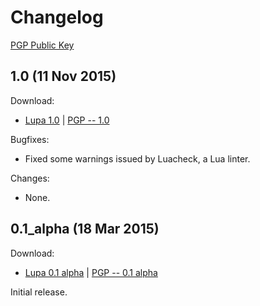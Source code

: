 # Changelog

[PGP Public Key][]

[PGP Public Key]: https://foicica.com/foicica.pgp

## 1.0 (11 Nov 2015)

Download:

  * [Lupa 1.0][] | [PGP -- 1.0]

Bugfixes:

  * Fixed some warnings issued by Luacheck, a Lua linter.

Changes:

  * None.

[Lupa 1.0]: download/lupa_1.0.zip
[PGP -- 1.0]: download/lupa_1.0.zip.asc

## 0.1_alpha (18 Mar 2015)

Download:

  * [Lupa 0.1 alpha][] | [PGP -- 0.1 alpha]

Initial release.

[Lupa 0.1 alpha]: download/lupa_0.1_alpha.zip
[PGP -- 0.1 alpha]: download/lupa_0.1_alpha.zip.asc
